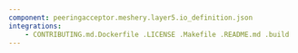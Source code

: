 ```yaml
---
component: peeringacceptor.meshery.layer5.io_definition.json
integrations:
    - CONTRIBUTING.md.Dockerfile .LICENSE .Makefile .README.md .build .consul .go.mod .go.sum .helpers .internal .main.go .output .peeringacceptor.meshery.layer5.io_definition.json.md .templates .tests
---
```

